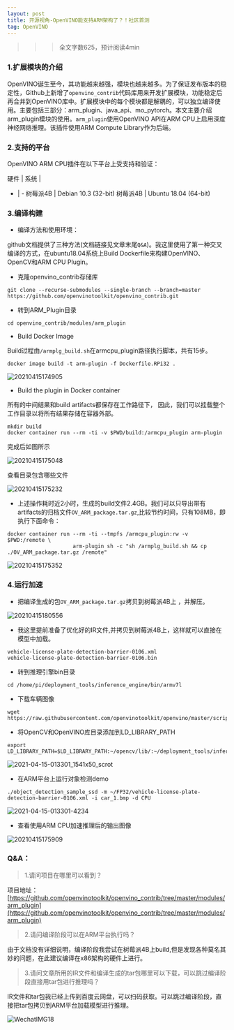 ```yaml
---
layout: post
title: 开源视角-OpenVINO能支持ARM架构了？！社区首测
tag: OpenVINO
---
```


>>> 全文字数625，预计阅读4min

### 1.扩展模块的介绍

OpenVINO诞生至今，其功能越来越强，模块也越来越多。为了保证发布版本的稳定性，Github上新增了`openvino_contrib`代码库用来开发扩展模块，功能稳定后再合并到OpenVINO库中。扩展模块中的每个模块都是解耦的，可以独立编译使用。主要包括三部分：arm_plugin、java_api、mo_pytorch。本文主要介绍arm_plugin模块的使用。`arm_plugin`使用OpenVINO API在ARM CPU上启用深度神经网络推理。该插件使用ARM Compute Library作为后端。

### 2.支持的平台

OpenVINO ARM CPU插件在以下平台上受支持和验证：

硬件 | 系统 | 
- | - 
树莓派4B | Debian 10.3 (32-bit)
树莓派4B | Ubuntu 18.04 (64-bit)

### 3.编译构建

- 编译方法和使用环境：

github文档提供了三种方法(文档链接见文章末尾`Q&A`)。我这里使用了第一种交叉编译的方式，在ubuntu18.04系统上Build Dockerfile来构建OpenVINO、OpenCV和ARM CPU Plugin。

- 克隆openvino_contrib存储库

```
git clone --recurse-submodules --single-branch --branch=master https://github.com/openvinotoolkit/openvino_contrib.git 
```

- 转到ARM_Plugin目录

```
cd openvino_contrib/modules/arm_plugin
```

- Build Docker Image

Build过程由`/armplg_build.sh`在armcpu_plugin路径执行脚本，共有15步。

```
docker image build -t arm-plugin -f Dockerfile.RPi32 .
```

![20210415174905](https://cdn.jsdelivr.net/gh/luckykang/picture_bed/blogs_images/20210415174905.png)

- Build the plugin in Docker container

所有的中间结果和build artifacts都保存在工作路径下，
因此，我们可以挂载整个工作目录以将所有结果存储在容器外部。

```
mkdir build
docker container run --rm -ti -v $PWD/build:/armcpu_plugin arm-plugin
```

完成后如图所示

![20210415175048](https://cdn.jsdelivr.net/gh/luckykang/picture_bed/blogs_images/20210415175048.png)

查看目录包含哪些文件

![20210415175232](https://cdn.jsdelivr.net/gh/luckykang/picture_bed/blogs_images/20210415175232.png)


- 上述操作耗时近2小时，生成的build文件2.4GB。我们可以只导出带有artifacts的归档文件`OV_ARM_package.tar.gz`,比较节约时间，只有108MB，即执行下面命令：


```
docker container run --rm -ti --tmpfs /armcpu_plugin:rw -v $PWD:/remote \
                     arm-plugin sh -c "sh /armplg_build.sh && cp ./OV_ARM_package.tar.gz /remote"
```


![20210415175352](https://cdn.jsdelivr.net/gh/luckykang/picture_bed/blogs_images/20210415175352.png)


### 4.运行加速

- 把编译生成的包`OV_ARM_package.tar.gz`拷贝到树莓派4B上
，并解压。

![20210415180556](https://cdn.jsdelivr.net/gh/luckykang/picture_bed/blogs_images/20210415180556.png)


- 我这里提前准备了优化好的IR文件,并拷贝到树莓派4B上，这样就可以直接在模型中加载。

```
vehicle-license-plate-detection-barrier-0106.xml
vehicle-license-plate-detection-barrier-0106.bin
```

- 转到推理引擎bin目录

```
cd /home/pi/deployment_tools/inference_engine/bin/armv7l
```
- 下载车辆图像

```
wget https://raw.githubusercontent.com/openvinotoolkit/openvino/master/scripts/demo/car_1.bmp
```

- 将OpenCV和OpenVINO库目录添加到LD_LIBRARY_PATH

```
export LD_LIBRARY_PATH=$LD_LIBRARY_PATH:~/opencv/lib/:~/deployment_tools/inference_engine/lib/armv7l/
```

![2021-04-15-013301_1541x50_scrot](https://cdn.jsdelivr.net/gh/luckykang/picture_bed/blogs_images/2021-04-15-013301_1541x50_scrot.png)

- 在ARM平台上运行对象检测demo

```
./object_detection_sample_ssd -m ~/FP32/vehicle-license-plate-detection-barrier-0106.xml -i car_1.bmp -d CPU
```

![2021-04-15-013301-4234](https://cdn.jsdelivr.net/gh/luckykang/picture_bed/blogs_images/2021-04-15-013301-4234.gif)


- 查看使用ARM CPU加速推理后的输出图像

![20210415175909](https://cdn.jsdelivr.net/gh/luckykang/picture_bed/blogs_images/20210415175909.png)


### Q&A：

> 1.请问项目在哪里可以看到？

项目地址：[https://github.com/openvinotoolkit/openvino_contrib/tree/master/modules/arm_plugin](https://github.com/openvinotoolkit/openvino_contrib/tree/master/modules/arm_plugin)

> 2.请问编译阶段可以在ARM平台执行吗？

由于文档没有详细说明，编译阶段我尝试在树莓派4B上build,但是发现各种莫名其妙的问题，在此建议编译在x86架构的硬件上进行。

> 3.请问文章所用的IR文件和编译生成的tar包哪里可以下载，可以跳过编译阶段直接用tar包进行推理吗？

IR文件和tar包我已经上传到百度云网盘，可以扫码获取。可以跳过编译阶段，直接把tar包拷贝到ARM平台加载模型进行推理。

![WechatIMG18](https://cdn.jsdelivr.net/gh/luckykang/picture_bed/blogs_images/WechatIMG18.jpeg)



